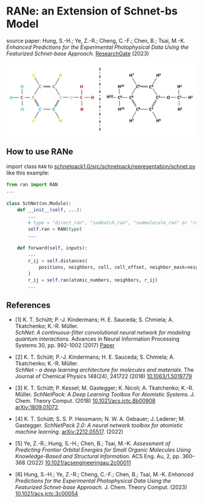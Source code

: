 # RANe: an Extension of Schnet-bs Model

source paper:
Hung, S.-H.; Ye, Z.-R.; Cheng, C.-F.; Chen, B.; Tsai, M.-K. *Enhanced Predictions for the Experimental Photophysical Data Using the Featurized Schnet-base Approach.* [ResearchGate](https://www.researchgate.net/publication/367022743_Enhanced_Predictions_for_the_Experimental_Photophysical_Data_Using_the_Featurized_Schnet-bondstep_Approach) (2023)

![RANe](rane.png)

## How to use RANe

import class `RAN` to [schnetpack1.0/src/schnetpack/representation/schnet.py](https://github.com/atomistic-machine-learning/schnetpack/blob/schnetpack1.0/src/schnetpack/representation/schnet.py) like this example:
```python
from ran import RAN
...

class SchNet(nn.Module):
    def __init__(self, ...):
        ...
        # type = "direct_ran", "sumbatch_ran", "summolecule_ran" or "rane", the default is "direct_ran".
        self.ran = RAN(type)
        ...
    
    def forward(self, inputs):
        ...
        r_ij = self.distances(
            positions, neighbors, cell, cell_offset, neighbor_mask=neighbor_mask
        )
        r_ij = self.ran(atomic_numbers, neighbors, r_ij)
        ...
```

## References

* [1] K. T. Schütt; P.-J. Kindermans; H. E. Sauceda; S. Chmiela; A. Tkatchenko; K.-R. Müller.  
*SchNet: A continuous-filter convolutional neural network for modeling quantum interactions.*
Advances in Neural Information Processing Systems 30, pp. 992-1002 (2017) [Paper](http://papers.nips.cc/paper/6700-schnet-a-continuous-filter-convolutional-neural-network-for-modeling-quantum-interactions)

* [2] K. T. Schütt; P.-J. Kindermans; H. E. Sauceda; S. Chmiela; A. Tkatchenko; K.-R. Müller.  
*SchNet - a deep learning architecture for molecules and materials.*
The Journal of Chemical Physics 148(24), 241722 (2018) [10.1063/1.5019779](https://doi.org/10.1063/1.5019779)

* [3] K. T. Schütt; P. Kessel; M. Gastegger; K. Nicoli; A. Tkatchenko; K.-R. Müller. *SchNetPack: A Deep Learning Toolbox For Atomistic Systems.* J. Chem. Theory Comput. (2018) [10.1021/acs.jctc.8b00908](https://pubs.acs.org/doi/10.1021/acs.jctc.8b00908) [arXiv:1809.01072](https://arxiv.org/abs/1809.01072).

* [4] K. T. Schütt; S. S. P. Hessmann; N. W. A. Gebauer; J. Lederer; M. Gastegger. *SchNetPack 2.0: A neural network toolbox for atomistic machine learning.* [arXiv:2212.05517](https://arxiv.org/abs/2212.05517). (2022)

* [5] Ye, Z.-R.; Hung, S.-H.; Chen, B.; Tsai, M.-K. *Assessment of Predicting Frontier Orbital Energies for Small Organic Molecules Using Knowledge-Based and Structural Information.* ACS Eng. Au, 2, pp. 360–368 (2022) [10.1021/acsengineeringau.2c00011](10.1021/acsengineeringau.2c00011)

* [6] Hung, S.-H.; Ye, Z.-R.; Cheng, C.-F.; Chen, B.; Tsai, M.-K. *Enhanced Predictions for the Experimental Photophysical Data Using the Featurized Schnet-base Approach.* J. Chem. Theory Comput. (2023) [10.1021/acs.jctc.3c00054](10.1021/acs.jctc.3c00054)
